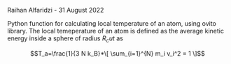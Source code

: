 <!-- PARTICLE TEMPERATURE -->
Raihan Alfaridzi - 31 August 2022

Python function for calculating local temperature of an atom, using ovito library. The local temeperature of an atom is defined as the average kinetic energy inside a sphere of radius $R_cut$ as

$$T_a=\frac{1}{3 N k_B}*\[ \sum_{i=1}^{N} m_i v_i^2 = 1 \]$$
